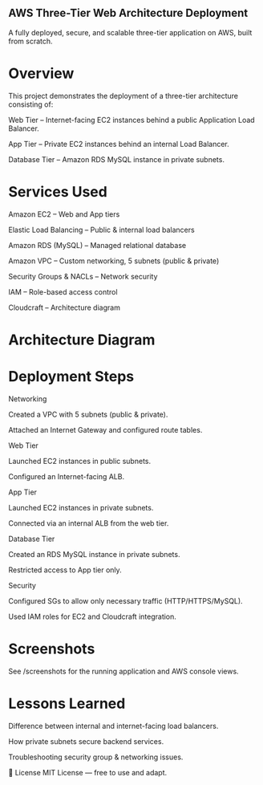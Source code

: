 ## AWS Three-Tier Web Architecture Deployment
A fully deployed, secure, and scalable three-tier application on AWS, built from scratch.

# Overview
This project demonstrates the deployment of a three-tier architecture consisting of:

Web Tier – Internet-facing EC2 instances behind a public Application Load Balancer.

App Tier – Private EC2 instances behind an internal Load Balancer.

Database Tier – Amazon RDS MySQL instance in private subnets.

# Services Used
Amazon EC2 – Web and App tiers

Elastic Load Balancing – Public & internal load balancers

Amazon RDS (MySQL) – Managed relational database

Amazon VPC – Custom networking, 5 subnets (public & private)

Security Groups & NACLs – Network security

IAM – Role-based access control

Cloudcraft – Architecture diagram

# Architecture Diagram

# Deployment Steps
Networking

Created a VPC with 5 subnets (public & private).

Attached an Internet Gateway and configured route tables.

Web Tier

Launched EC2 instances in public subnets.

Configured an Internet-facing ALB.

App Tier

Launched EC2 instances in private subnets.

Connected via an internal ALB from the web tier.

Database Tier

Created an RDS MySQL instance in private subnets.

Restricted access to App tier only.

Security

Configured SGs to allow only necessary traffic (HTTP/HTTPS/MySQL).

Used IAM roles for EC2 and Cloudcraft integration.

# Screenshots
See /screenshots for the running application and AWS console views.

# Lessons Learned
Difference between internal and internet-facing load balancers.

How private subnets secure backend services.

Troubleshooting security group & networking issues.

📜 License
MIT License — free to use and adapt.
